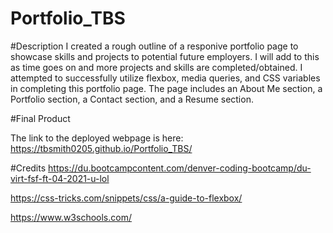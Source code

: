 # Portfolio_TBS

#Description
I created a rough outline of a responive portfolio page to showcase skills and projects to potential future employers. I will add to this as time goes on and more projects and skills are completed/obtained. I attempted to successfully utilize flexbox, media queries, and CSS variables in completing this portfolio page. The page includes an About Me section, a Portfolio section, a Contact section, and a Resume section.

#Final Product

The link to the deployed webpage is here: https://tbsmith0205.github.io/Portfolio_TBS/

#Credits
https://du.bootcampcontent.com/denver-coding-bootcamp/du-virt-fsf-ft-04-2021-u-lol

https://css-tricks.com/snippets/css/a-guide-to-flexbox/

https://www.w3schools.com/
